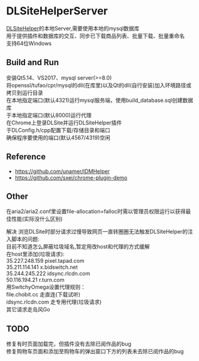 # DLSiteHelperServer  
[DLSiteHelper](https://github.com/xyzkljl1/DLSiteHelper)的本地Server,需要使用本地的mysql数据库  
用于提供插件和数据库的交互、同步已下载商品列表、批量下载、批量重命名  
支持64位Windows  


## Build and Run  
安装Qt5.14、VS2017、mysql server(>=8.0)  
将openssl/tufao/cpr/mysql的dll(在库里)以及Qt的dll(自行安装)加入环境路径或拷贝到运行目录  
在本地指定端口(默认4321)运行mysql服务端，使用build_database.sql创建数据库  
于本地指定端口(默认8000)运行代理  
在Chrome上登录DLSite并运行DLSiteHelper插件  
于DLConfig.h/cpp配置下载/存储目录和端口  
确保程序要使用的端口(默认4567/4319)空闲  

  
## Reference  
  
* https://github.com/unamer/IDMHelper  
* https://github.com/sxei/chrome-plugin-demo  

## Other 

在aria2/aria2.conf里设置file-allocation=falloc时需以管理员权限运行以获得最佳性能(实际没什么区别)  

解决 浏览DLSite时部分请求过慢导致网页一直转圈圈无法触发DLSiteHelper的注入脚本的问题:   
目前不知道怎么屏蔽垃圾域名,暂定用改host和代理的方式缓解  
在host里添加(垃圾请求):  
35.227.248.159 pixel.tapad.com  
35.211.114.141 x.bidswitch.net  
35.244.245.222 idsync.rlcdn.com  
50.116.194.21 r.turn.com  
用SwitchyOmega设置代理规则：  
file.chobit.cc 走直连(下载试听)  
idsync.rlcdn.com 走专用代理(垃圾请求)  
其它请求走岛风Go  


## TODO

修复有时页面加载完，但插件没有去除已阅作品的bug  
修复购物车页面和添加至购物车的弹出窗口下方的列表未去除已阅作品的bug  